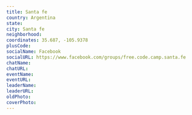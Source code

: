 ```yaml
---
title: Santa fe
country: Argentina
state: 
city: Santa fe
neighborhood: 
coordinates: 35.687, -105.9378
plusCode:
socialName: Facebook
socialURL: https://www.facebook.com/groups/free.code.camp.santa.fe
chatName:
chatURL:
eventName:
eventURL:
leaderName:
leaderURL:
oldPhoto: 
coverPhoto:
---
```

